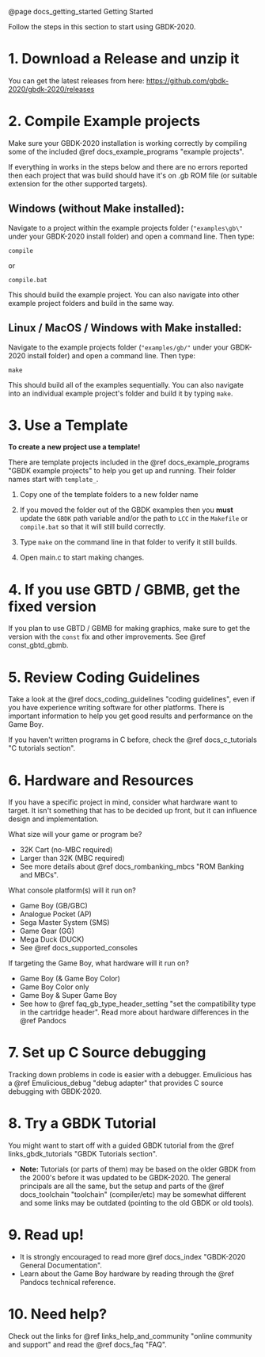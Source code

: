 @page docs_getting_started Getting Started


Follow the steps in this section to start using GBDK-2020.

# 1. Download a Release and unzip it
You can get the latest releases from here: https://github.com/gbdk-2020/gbdk-2020/releases


# 2. Compile Example projects
Make sure your GBDK-2020 installation is working correctly by compiling some of the included @ref docs_example_programs "example projects".

If everything in works in the steps below and there are no errors reported then each project that was build should have it's on .gb ROM file (or suitable extension for the other supported targets).

## Windows (without Make installed):
Navigate to a project within the example projects folder (`"examples\gb\"` under your GBDK-2020 install folder) and open a command line. Then type:

    compile

or

    compile.bat

This should build the example project. You can also navigate into other example project folders and build in the same way.


## Linux / MacOS / Windows with Make installed:
Navigate to the example projects folder (`"examples/gb/"` under your GBDK-2020 install folder) and open a command line. Then type:

    make

This should build all of the examples sequentially. You can also navigate into an individual example project's folder and build it by typing `make`.


# 3. Use a Template
__To create a new project use a template!__ 

There are template projects included in the @ref docs_example_programs "GBDK example projects" to help you get up and running. Their folder names start with `template_`.

1. Copy one of the template folders to a new folder name

2. If you moved the folder out of the GBDK examples then you __must__ update the `GBDK` path variable and/or the path to `LCC` in the `Makefile` or `compile.bat` so that it will still build correctly.

3. Type `make` on the command line in that folder to verify it still builds.

4. Open main.c to start making changes.


# 4. If you use GBTD / GBMB, get the fixed version
If you plan to use GBTD / GBMB for making graphics, make sure to get the version with the `const` fix and other improvements. See @ref const_gbtd_gbmb.


# 5. Review Coding Guidelines
Take a look at the @ref docs_coding_guidelines "coding guidelines", even if you have experience writing software for other platforms. There is important information to help you get good results and performance on the Game Boy.

If you haven't written programs in C before, check the @ref docs_c_tutorials "C tutorials section".


# 6. Hardware and Resources
If you have a specific project in mind, consider what hardware want to target. It isn't something that has to be decided up front, but it can influence design and implementation.

What size will your game or program be?
  - 32K Cart (no-MBC required)
  - Larger than 32K (MBC required)
  - See more details about @ref docs_rombanking_mbcs "ROM Banking and MBCs".

What console platform(s) will it run on?
  - Game Boy (GB/GBC)
  - Analogue Pocket (AP)
  - Sega Master System (SMS)
  - Game Gear (GG)
  - Mega Duck (DUCK)
  - See @ref docs_supported_consoles

If targeting the Game Boy, what hardware will it run on?
  - Game Boy (& Game Boy Color)
  - Game Boy Color only
  - Game Boy & Super Game Boy
  - See how to @ref faq_gb_type_header_setting "set the compatibility type in the cartridge header". Read more about hardware differences in the @ref Pandocs


# 7. Set up C Source debugging
Tracking down problems in code is easier with a debugger. Emulicious has a @ref Emulicious_debug "debug adapter" that provides C source debugging with GBDK-2020.


# 8. Try a GBDK Tutorial
You might want to start off with a guided GBDK tutorial from the @ref links_gbdk_tutorials "GBDK Tutorials section".

  - __Note:__ Tutorials (or parts of them) may be based on the older GBDK from the 2000's before it was updated to be GBDK-2020. The general principals are all the same, but the setup and parts of the @ref docs_toolchain "toolchain" (compiler/etc) may be somewhat different and some links may be outdated (pointing to the old GBDK or old tools).


# 9. Read up!
- It is strongly encouraged to read more @ref docs_index "GBDK-2020 General Documentation".
- Learn about the Game Boy hardware by reading through the @ref Pandocs technical reference.


# 10. Need help?
Check out the links for @ref links_help_and_community "online community and support" and read the @ref docs_faq "FAQ".

